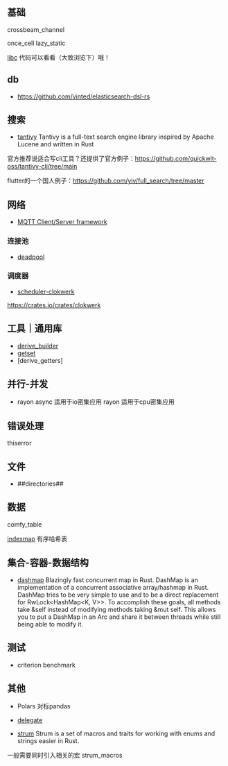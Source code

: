 
## 基础

crossbeam_channel

once_cell lazy_static

[libc](https://github.com/rust-lang/libc)
代码可以看看（大致浏览下）哦！


## db

- https://github.com/vinted/elasticsearch-dsl-rs

## 搜索
- [tantivy](https://github.com/quickwit-oss/tantivy/tree/main)
Tantivy is a full-text search engine library inspired by Apache Lucene and written in Rust

官方推荐说适合写cli工具？还提供了官方例子：https://github.com/quickwit-oss/tantivy-cli/tree/main

flutter的一个国人例子：https://github.com/yiv/full_search/tree/master

## 网络

- [MQTT Client/Server framework ](https://github.com/ntex-rs/ntex-mqtt)

### 连接池
- [deadpool](https://crates.io/crates/deadpool)

### 调度器
-   [scheduler-clokwerk](https://docs.rs/clokwerk/latest/clokwerk/)

https://crates.io/crates/clokwerk

## 工具｜通用库
- [derive_builder ]()
- [getset]()
- [derive_getters]

## 并行-并发
- rayon 
    async 适用于io密集应用
    rayon 适用于cpu密集应用

## 错误处理 

thiserror

## 文件

- ##directories##

## 数据
comfy_table

[indexmap](https://docs.rs/indexmap/latest/indexmap/)
有序哈希表

## 集合-容器-数据结构
- [dashmap](https://github.com/xacrimon/dashmap)
Blazingly fast concurrent map in Rust.
DashMap is an implementation of a concurrent associative array/hashmap in Rust.
DashMap tries to be very simple to use and to be a direct replacement for RwLock<HashMap<K, V>>. To accomplish these goals, all methods take &self instead of modifying methods taking &mut self. This allows you to put a DashMap in an Arc<T> and share it between threads while still being able to modify it.


## 测试
- criterion
benchmark

## 其他
+ Polars 对标pandas

+ [delegate](https://crates.io/crates/delegate)

+ [strum](https://crates.io/crates/strum)
Strum is a set of macros and traits for working with enums and strings easier in Rust.

一般需要同时引入相关的宏 strum_macros